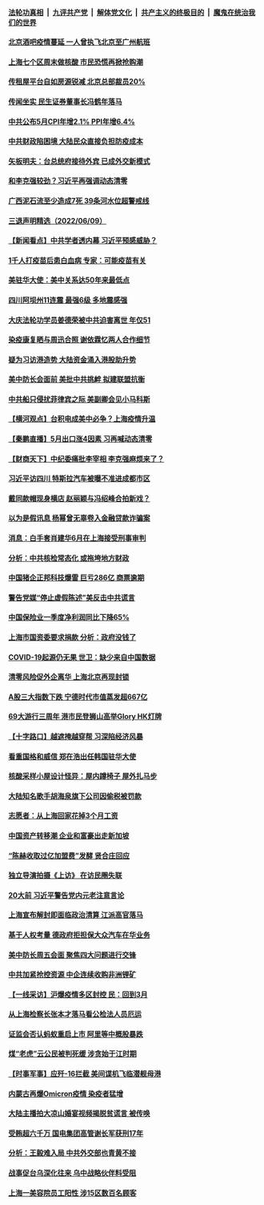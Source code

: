 ####  [法轮功真相](../../../../basic/blob/master/README.md?t=06102101) &nbsp;|&nbsp; [九评共产党](../../../../9ping.md/blob/master/README.md?t=06102101) &nbsp;|&nbsp; [解体党文化](../../../../jtdwh.md/blob/master/README.md?t=06102101)  &nbsp;|&nbsp; [共产主义的终极目的](../../../../gczydzjmd.md/blob/master/README.md?t=06102101) &nbsp;|&nbsp; [魔鬼在统治我们的世界](../../../../mgztzwmdsj.md/blob/master/README.md?t=06102101) 

#### [北京酒吧疫情蔓延 一人曾执飞北京至广州航班](../pages/nsc413/n13755741.md?t=06102101) 

#### [上海七个区周末做核酸 市民恐慌再掀抢购潮](../pages/nsc413/n13756508.md?t=06102101) 

#### [传租屋平台自如房源锐减  北京总部裁员20%](../pages/nsc413/n13756514.md?t=06102101) 

#### [传闻坐实 民生证券董事长冯鹤年落马](../pages/nsc413/n13756425.md?t=06102101) 

#### [中共公布5月CPI年增2.1% PPI年增6.4%](../pages/nsc413/n13756337.md?t=06102101) 

#### [中共财政陷困境 大陆民众直接负担防疫成本](../pages/nsc413/n13756242.md?t=06102101) 

#### [矢板明夫：台总统府接待外宾 已成外交新模式](../pages/nsc413/n13756264.md?t=06102101) 

#### [和李克强较劲？习近平再强调动态清零](../pages/nsc413/n13756346.md?t=06102101) 

#### [广西泥石流至少造成7死 39条河水位超警戒线](../pages/nsc413/n13756322.md?t=06102101) 

#### [三退声明精选（2022/06/09）](../pages/nsc413/n13756343.md?t=06102101) 

#### [【新闻看点】中共学者透内幕 习近平预感威胁？](../pages/nsc413/n13755958.md?t=06102101) 

#### [1千人打疫苗后患白血病 专家：可能疫苗有关](../pages/nsc413/n13755932.md?t=06102101) 


#### [美驻华大使：美中关系达50年来最低点](../pages/nsc413/n13756184.md?t=06102101) 

#### [四川阿坝州11连震 最强6级 多地震感强](../pages/nsc413/n13756222.md?t=06102101) 

#### [大庆法轮功学员姜德荣被中共迫害离世 年仅51](../pages/nsc413/n13755805.md?t=06102101) 

#### [染疫康复晒与周迅合照 谢依霖忆两人合作细节](../pages/nsc413/n13756133.md?t=06102101) 

#### [疑为习访港造势 大陆资金涌入港股助升势](../pages/nsc413/n13756127.md?t=06102101) 

#### [美中防长会面前 美批中共挑衅 拟建联盟抗衡](../pages/nsc413/n13755925.md?t=06102101) 

#### [中共船只侵扰菲律宾之际 美副卿会见小马科斯](../pages/nsc413/n13755986.md?t=06102101) 

#### [【横河观点】台积电成美中必争？上海疫情升温](../pages/nsc413/n13756147.md?t=06102101) 

#### [【秦鹏直播】5月出口涨4因素 习再喊动态清零](../pages/nsc413/n13756107.md?t=06102101) 

#### [【财商天下】中纪委痛批李宰相 李克强麻烦来了？](../pages/nsc413/n13756070.md?t=06102101) 

#### [习近平访四川 特斯拉汽车被曝不准进成都市区](../pages/nsc413/n13755917.md?t=06102101) 

#### [戴同款帽现身横店 赵丽颖与冯绍峰合拍新戏？](../pages/nsc413/n13756085.md?t=06102101) 

#### [以为是假讯息 杨幂曾无辜卷入金融贷款诈骗案](../pages/nsc413/n13756038.md?t=06102101) 

#### [消息：白手套肖建华6月在上海接受刑事审判](../pages/nsc413/n13756111.md?t=06102101) 

#### [分析：中共核检常态化 或拖垮地方财政](../pages/nsc413/n13756065.md?t=06102101) 

#### [中国猪企正邦科技爆雷 巨亏286亿 商票逾期](../pages/nsc413/n13756102.md?t=06102101) 

#### [警告党媒“停止虚假陈述”美反击中共谎言](../pages/nsc413/n13755809.md?t=06102101) 

#### [中国保险业一季度净利润同比下降65%](../pages/nsc413/n13756054.md?t=06102101) 

#### [上海市国资委要求捐款 分析：政府没钱了](../pages/nsc413/n13755948.md?t=06102101) 

#### [COVID-19起源仍无果 世卫：缺少来自中国数据](../pages/nsc413/n13755997.md?t=06102101) 

#### [清零风险促外企离华 上海北京再现封锁](../pages/nsc413/n13755912.md?t=06102101) 

#### [A股三大指数下跌 宁德时代市值蒸发超667亿](../pages/nsc413/n13756011.md?t=06102101) 

#### [69大游行三周年 港市民登狮山高举Glory HK灯牌](../pages/nsc413/n13756018.md?t=06102101) 

#### [【十字路口】越遮掩越穿帮 习深陷经济风暴](../pages/nsc413/n13755786.md?t=06102101) 

#### [看重国格和威信 郑在浩出任韩国驻华大使](../pages/nsc413/n13755994.md?t=06102101) 

#### [核酸采样小屋设计怪异：屋内蹲椅子 屋外扎马步](../pages/nsc413/n13755942.md?t=06102101) 

#### [大陆知名歌手胡海泉旗下公司因偷税被罚款](../pages/nsc413/n13755976.md?t=06102101) 

#### [志愿者：从上海回家花掉3个月工资](../pages/nsc413/n13755962.md?t=06102101) 

#### [中国资产转移潮 企业和富豪出走新加坡](../pages/nsc413/n13755974.md?t=06102101) 

#### [“陈赫收取过亿加盟费”发酵 贤合庄回应](../pages/nsc413/n13755095.md?t=06102101) 

#### [独立导演拍摄《上访》 在访民圈失联](../pages/nsc413/n13755221.md?t=06102101) 

#### [20大前 习近平警告党内元老注意言论](../pages/nsc413/n13755205.md?t=06102101) 

#### [上海宣布解封即面临政治清算 江派高官落马](../pages/nsc413/n13755851.md?t=06102101) 

#### [基于人权考量 德政府拒担保大众汽车在华业务](../pages/nsc413/n13755883.md?t=06102101) 

#### [美中防长周五会面 聚焦四大问题进行交锋](../pages/nsc413/n13755758.md?t=06102101) 

#### [中共加紧抢控资源 中企连续收购非洲锂矿](../pages/nsc413/n13755910.md?t=06102101) 

#### [【一线采访】沪爆疫情多区封控 民：回到3月](../pages/nsc413/n13755887.md?t=06102101) 

#### [从上海检察长张本才落马看公检法人员厄运](../pages/nsc413/n13755011.md?t=06102101) 

#### [证监会否认蚂蚁重启上市 阿里等中概股暴跌](../pages/nsc413/n13755885.md?t=06102101) 

#### [煤“老虎”云公民被判死缓 涉贪始于江时期](../pages/nsc413/n13755852.md?t=06102101) 

#### [【时事军事】应歼-16拦截 美间谍机飞临潜舰母港](../pages/nsc413/n13755530.md?t=06102101) 

#### [内蒙古再爆Omicron疫情 染疫者猛增](../pages/nsc413/n13755800.md?t=06102101) 

#### [大陆主播拍大凉山婚宴视频揭脱贫谎言 被传唤](../pages/nsc413/n13755710.md?t=06102101) 

#### [受贿超六千万 国电集团高管谢长军获刑17年](../pages/nsc413/n13755477.md?t=06102101) 

#### [分析：王毅难入局 中共外交部也青黄不接](../pages/nsc413/n13755714.md?t=06102101) 

#### [战事促台乌深化往来 乌中战略伙伴料受阻](../pages/nsc413/n13755697.md?t=06102101) 

#### [上海一美容院员工阳性 涉15区数百名顾客](../pages/nsc413/n13755671.md?t=06102101) 

